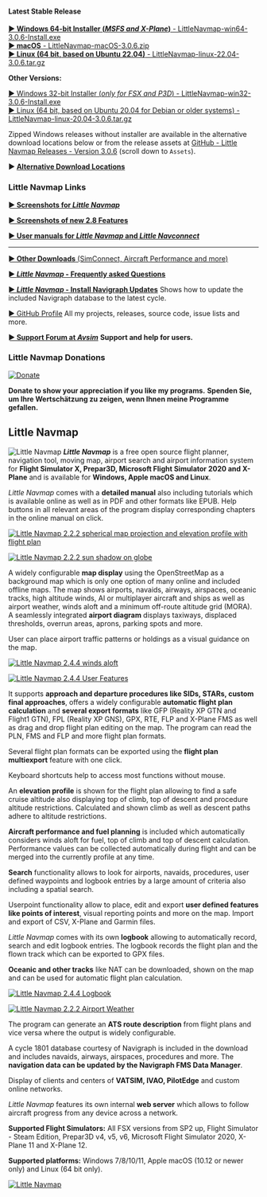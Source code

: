 #### Latest Stable Release

<!-- VERSION_NUMBER_TODO -->

[**► Windows 64-bit Installer \(*MSFS and X-Plane*\)** - LittleNavmap-win64-3.0.6-Install.exe](https://github.com/albar965/littlenavmap/releases/download/v3.0.6/LittleNavmap-win64-3.0.6-Install.exe)<br/>
[**► macOS** - LittleNavmap-macOS-3.0.6.zip](https://github.com/albar965/littlenavmap/releases/download/v3.0.6/LittleNavmap-macOS-3.0.6.zip)<br/>
[**► Linux \(64 bit, based on Ubuntu 22.04\)** - LittleNavmap-linux-22.04-3.0.6.tar.gz](https://github.com/albar965/littlenavmap/releases/download/v3.0.6/LittleNavmap-linux-22.04-3.0.6.tar.gz)

**Other Versions:**

[► Windows 32-bit Installer \(*only for FSX and P3D*\) - LittleNavmap-win32-3.0.6-Install.exe](https://github.com/albar965/littlenavmap/releases/download/v3.0.6/LittleNavmap-win32-3.0.6-Install.exe)<br/>
[► Linux \(64 bit, based on Ubuntu 20.04 for Debian or older systems\) - LittleNavmap-linux-20.04-3.0.6.tar.gz](https://github.com/albar965/littlenavmap/releases/download/v3.0.6/LittleNavmap-linux-20.04-3.0.6.tar.gz)

Zipped Windows releases without installer are available in the alternative download locations below or from the release assets at [GitHub - Little Navmap Releases - Version 3.0.6](https://github.com/albar965/littlenavmap/releases/v3.0.6) \(scroll down to `Assets`\).

**► [Alternative Download Locations](https://albar965.github.io/downloads.html)**

### Little Navmap Links

[**► Screenshots for _Little Navmap_**](https://albar965.github.io/littlenavmapscreens.html)

[**► Screenshots of new 2.8 Features**](https://albar965.github.io/pages/28/littlenavmapscreens.html)


[**► User manuals for _Little Navmap_ and _Little Navconnect_**](https://albar965.github.io/manuals.html)

-----

[**► Other Downloads** (SimConnect, Aircraft Performance and more)](https://www.littlenavmap.org/downloads)

[**► _Little Navmap_ - Frequently asked Questions**](https://albar965.github.io/littlenavmap-faq.html)

[**► _Little Navmap_ - Install Navigraph Updates**](https://albar965.github.io/littlenavmap_navigraph.html) Shows how to update the included Navigraph database to the latest cycle.

[► GitHub Profile](https://github.com/albar965) All my projects, releases, source code, issue lists and more.

[**► Support Forum at _Avsim_**](https://www.avsim.com/forum/780-little-navmap-little-navconnect-little-logbook-support-forum) **Support and help for users.**

### Little Navmap Donations

[![Donate](https://albar965.github.io/assets/images/donate.png)](https://albar965.github.io/donate.html)

**Donate to show your appreciation if you like my programs.**
**Spenden Sie, um Ihre Wertschätzung zu zeigen, wenn Ihnen  meine Programme gefallen.**

## Little Navmap

![Little Navmap](https://albar965.github.io/assets/images/navroute.png) **_Little Navmap_** is a free open source flight planner, navigation tool, moving map,
airport search and airport information system for **Flight Simulator X, Prepar3D, Microsoft Flight Simulator 2020 and X-Plane** and is available for **Windows, Apple macOS and Linux**.

_Little Navmap_ comes with a **detailed manual** also including tutorials which is available online as well as in PDF and other formats like EPUB.
Help buttons in all relevant areas of the program display corresponding chapters in the online manual on click.

[![Little Navmap 2.2.2 spherical map projection and elevation profile with flight plan](https://albar965.github.io/assets/images/spherical_small.jpg)](https://albar965.github.io/assets/images/spherical.jpg)

[![Little Navmap 2.2.2 sun shadow on globe](https://albar965.github.io/assets/images/sunshadow_small.jpg)](https://albar965.github.io/assets/images/sunshadow.jpg)

A widely configurable **map display** using the OpenStreetMap as a background map which is only one
option of many online and included offline maps. The map shows airports, navaids, airways,
airspaces, oceanic tracks, high altitude winds, AI or multiplayer aircraft and ships as well as airport weather, winds aloft and a minimum off-route altitude grid (MORA). A seamlessly integrated **airport diagram** displays
taxiways, displaced thresholds, overrun areas, aprons, parking spots and more.

User can place airport traffic patterns or holdings as a visual guidance on the map.

[![Little Navmap 2.4.4 winds aloft](https://albar965.github.io/assets/images/user_features_small.jpg)](https://albar965.github.io/assets/images/user_features.jpg)

[![Little Navmap 2.4.4 User Features](https://albar965.github.io/assets/images/wind_small.jpg)](https://albar965.github.io/assets/images/wind.jpg)

It supports **approach and departure procedures like SIDs, STARs, custom final approaches**, offers a
widely configurable **automatic flight plan calculation** and **several export formats** like GFP \(Reality XP GTN
and Flight1 GTN\), FPL \(Reality XP GNS\), GPX, RTE, FLP and X-Plane FMS as well as drag and drop
flight plan editing on the map. The program can read the PLN, FMS and FLP and more flight plan formats.

Several flight plan formats can be exported using the **flight plan multiexport** feature with one click.

Keyboard shortcuts help to access most functions without mouse.

An **elevation profile** is shown for the flight plan allowing to find a safe cruise altitude also
displaying top of climb, top of descent and procedure altitude restrictions. Calculated and shown
climb as well as descent paths adhere to altitude restrictions.

**Aircraft performance and fuel planning** is included which automatically considers winds aloft for
fuel, top of climb and top of descent calculation. Performance values can be collected
automatically during flight and can be merged into the currently profile at any time.

**Search** functionality allows to look for airports, navaids, procedures, user defined waypoints and
logbook entries by a large amount of criteria also including a spatial search.

Userpoint functionality allow to place, edit and export **user defined features like points of
interest**, visual reporting points and more on the map. Import and export of CSV, X-Plane and Garmin
files.

_Little Navmap_ comes with its own **logbook** allowing to automatically record, search and edit
logbook entries. The logbook records the flight plan and the flown track which can be exported to
GPX files.

**Oceanic and other tracks** like NAT can be downloaded, shown on the map and can be used for
automatic flight plan calculation.

[![Little Navmap 2.4.4 Logbook](https://albar965.github.io/assets/images/logbook_small.jpg)](https://albar965.github.io/assets/images/logbook.jpg)

[![Little Navmap 2.2.2 Airport Weather](https://albar965.github.io/assets/images/airportweather_small.jpg)](https://albar965.github.io/assets/images/airportweather.jpg)

The program can generate an **ATS route description** from flight plans and vice versa where the output
is widely configurable.

A cycle 1801 database courtesy of Navigraph is included in the download and includes navaids,
airways, airspaces, procedures and more. The **navigation data can be updated by the Navigraph
FMS Data Manager**.

Display of clients and centers of **VATSIM, IVAO, PilotEdge** and custom online networks.

_Little Navmap_ features its own internal **web server** which allows to follow aircraft progress from
any device across a network.

**Supported Flight Simulators:** All FSX versions from SP2 up, Flight Simulator - Steam Edition,
Prepar3D v4, v5, v6, Microsoft Flight Simulator 2020, X-Plane 11 and X-Plane 12.

**Supported platforms:** Windows 7/8/10/11, Apple macOS \(10.12 or newer only\) and Linux \(64 bit only\).

[![Little Navmap](https://albar965.github.io/assets/images/Tipp_FSMagazin_D_Neu_2014_50.png)](https://www.facebook.com/FSMAGAZIN/posts/1349379408450042)
